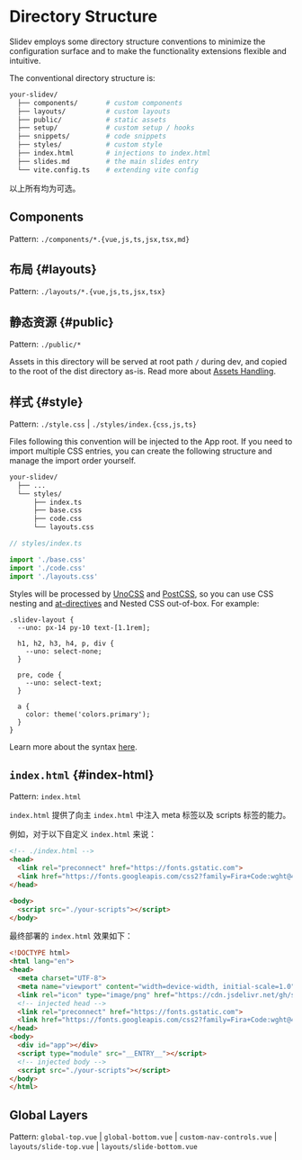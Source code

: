 # Directory Structure

Slidev employs some directory structure conventions to minimize the configuration surface and to make the functionality extensions flexible and intuitive.

The conventional directory structure is:

```bash
your-slidev/
  ├── components/       # custom components
  ├── layouts/          # custom layouts
  ├── public/           # static assets
  ├── setup/            # custom setup / hooks
  ├── snippets/         # code snippets
  ├── styles/           # custom style
  ├── index.html        # injections to index.html
  ├── slides.md         # the main slides entry
  └── vite.config.ts    # extending vite config
```

以上所有均为可选。

## Components

Pattern: `./components/*.{vue,js,ts,jsx,tsx,md}`

<LinkCard link="guide/component" />

## 布局 {#layouts}

Pattern: `./layouts/*.{vue,js,ts,jsx,tsx}`

<LinkCard link="guide/layout" />

## 静态资源 {#public}

Pattern: `./public/*`

Assets in this directory will be served at root path `/` during dev, and copied to the root of the dist directory as-is. Read more about [Assets Handling](../guide/faq#assets-handling).

## 样式 {#style}

Pattern: `./style.css` | `./styles/index.{css,js,ts}`

Files following this convention will be injected to the App root. If you need to import multiple CSS entries, you can create the following structure and manage the import order yourself.

```bash
your-slidev/
  ├── ...
  └── styles/
      ├── index.ts
      ├── base.css
      ├── code.css
      └── layouts.css
```

```ts
// styles/index.ts

import './base.css'
import './code.css'
import './layouts.css'
```

Styles will be processed by [UnoCSS](https://unocss.dev/) and [PostCSS](https://postcss.org/), so you can use CSS nesting and [at-directives](https://unocss.dev/transformers/directives#apply) and Nested CSS out-of-box. For example:

<!-- eslint-skip -->

```less
.slidev-layout {
  --uno: px-14 py-10 text-[1.1rem];

  h1, h2, h3, h4, p, div {
    --uno: select-none;
  }

  pre, code {
    --uno: select-text;
  }

  a {
    color: theme('colors.primary');
  }
}
```

Learn more about the syntax [here](https://unocss.dev/transformers/directives#apply).

## `index.html` {#index-html}

Pattern: `index.html`

`index.html` 提供了向主 `index.html` 中注入 meta 标签以及 scripts 标签的能力。

例如，对于以下自定义 `index.html` 来说：

```html
<!-- ./index.html -->
<head>
  <link rel="preconnect" href="https://fonts.gstatic.com">
  <link href="https://fonts.googleapis.com/css2?family=Fira+Code:wght@400;600&family=Nunito+Sans:wght@200;400;600&display=swap" rel="stylesheet">
</head>

<body>
  <script src="./your-scripts"></script>
</body>
```

最终部署的 `index.html` 效果如下：

```html
<!DOCTYPE html>
<html lang="en">
<head>
  <meta charset="UTF-8">
  <meta name="viewport" content="width=device-width, initial-scale=1.0">
  <link rel="icon" type="image/png" href="https://cdn.jsdelivr.net/gh/slidevjs/slidev/assets/favicon.png">
  <!-- injected head -->
  <link rel="preconnect" href="https://fonts.gstatic.com">
  <link href="https://fonts.googleapis.com/css2?family=Fira+Code:wght@400;600&family=Nunito+Sans:wght@200;400;600&display=swap" rel="stylesheet">
</head>
<body>
  <div id="app"></div>
  <script type="module" src="__ENTRY__"></script>
  <!-- injected body -->
  <script src="./your-scripts"></script>
</body>
</html>
```

## Global Layers

Pattern: `global-top.vue` | `global-bottom.vue` | `custom-nav-controls.vue` | `layouts/slide-top.vue` | `layouts/slide-bottom.vue`

<LinkCard link="feature/global-layers" />
